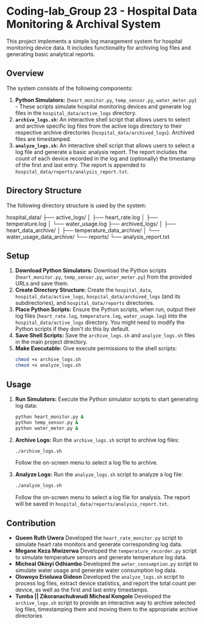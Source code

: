 # Coding-lab_Group 23 - Hospital Data Monitoring & Archival System

This project implements a simple log management system for hospital monitoring device data. It includes functionality for archiving log files and generating basic analytical reports.

## Overview

The system consists of the following components:

1.  **Python Simulators:** (`heart_monitor.py`, `temp_sensor.py`, `water_meter.py`) - These scripts simulate hospital monitoring devices and generate log files in the `hospital_data/active_logs` directory.
2.  **`archive_logs.sh`:** An interactive shell script that allows users to select and archive specific log files from the active logs directory to their respective archive directories (`hospital_data/archived_logs`). Archived files are timestamped.
3.  **`analyze_logs.sh`:** An interactive shell script that allows users to select a log file and generate a basic analysis report. The report includes the count of each device recorded in the log and (optionally) the timestamp of the first and last entry. The report is appended to `hospital_data/reports/analysis_report.txt`.

## Directory Structure

The following directory structure is used by the system:

hospital_data/
├── active_logs/
│   ├── heart_rate.log
│   ├── temperature.log
│   └── water_usage.log
├── archived_logs/
│   ├── heart_data_archive/
│   ├── temperature_data_archive/
│   └── water_usage_data_archive/
└── reports/
└── analysis_report.txt

## Setup

1.  **Download Python Simulators:** Download the Python scripts (`heart_monitor.py`, `temp_sensor.py`, `water_meter.py`) from the provided URLs and save them.
2.  **Create Directory Structure:** Create the `hospital_data`, `hospital_data/active_logs`, `hospital_data/archived_logs` (and its subdirectories), and `hospital_data/reports` directories.
3.  **Place Python Scripts:** Ensure the Python scripts, when run, output their log files (`heart_rate.log`, `temperature.log`, `water_usage.log`) into the `hospital_data/active_logs` directory. You might need to modify the Python scripts if they don't do this by default.
4.  **Save Shell Scripts:** Save the `archive_logs.sh` and `analyze_logs.sh` files in the main project directory.
5.  **Make Executable:** Give execute permissions to the shell scripts:
    ```bash
    chmod +x archive_logs.sh
    chmod +x analyze_logs.sh
    ```

## Usage

1.  **Run Simulators:** Execute the Python simulator scripts to start generating log data:
    ```bash
    python heart_monitor.py &
    python temp_sensor.py &
    python water_meter.py &
    ```
2.  **Archive Logs:** Run the `archive_logs.sh` script to archive log files:
    ```bash
    ./archive_logs.sh
    ```
    Follow the on-screen menu to select a log file to archive.

3.  **Analyze Logs:** Run the `analyze_logs.sh` script to analyze a log file:
    ```bash
    ./analyze_logs.sh
    ```
    Follow the on-screen menu to select a log file for analysis. The report will be saved in `hospital_data/reports/analysis_report.txt`.

## Contribution
-   **Queen Ruth Uwera** Developed the `heart_rate_monitor.py` script to simulate heart rate monitors and generate corresponding log data.
-   **Megane Keza Mwizerwa** Developed the `temperature_recorder.py` script to simulate temperature sensors and generate temperature log data.
-   **Micheal Okinyi Odhiambo** Developed the `water_consumption.py` script to simulate water usage and generate water consumption log data.
-   **Olowoyo Erioluwa Gideon** Developed the `analyze_logs.sh` script to process log files, extract device statistics, and report the total count per device, as well as the first and last entry timestamps.
-   **Tumba || Zikoranachukwudi Micheal Kongolo** Developed the `archive_logs.sh` script to provide an interactive way to archive selected log files, timestamping them and moving them to the appropriate archive directories
